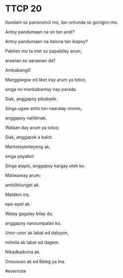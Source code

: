 # TTCP 20

Itundam so panononot mo, tan ontunda so gonigon mo.

Antoy pandumaan na on tan andi?

Antoy pandumaan na italona tan ikapoy?

Pablien mo ta met so papabliey arum,

arawian so aarawian da?

Ambabangil!

Manggiwgiw ed liket iray arum ya totoo,

singa no manbabantay iray parada.

Siak, anggapoy pibabalik.

Singa ugaw antis ton naaralay onimis,

anggapoy naliliknak.

Walaan day arum ya totoo;

Siak, anggapok a balot.

Manteteyenteyeng ak,

singa payabol.

Singa atapis, anggapoy kargay utek ko.

Maliwaway arum;

ambilbilunget ak.

Matdem ira;

epe-epel ak.

Walay gagalay bilay da;

anggapoy nansumpalan ko.

Unor-unor ak labat ed daluyon,

milmila ak labat ed dagem.

Nikadkaduma ak.

Onsususo ak ed Baleg ya Ina.

\#evernote

